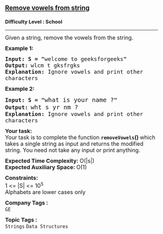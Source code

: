 <h2><a href="https://www.geeksforgeeks.org/problems/remove-vowels-from-string1446/1?page=1&difficulty=School&status=unsolved&sortBy=submissions">Remove vowels from string</a></h2><h3>Difficulty Level : School</h3><hr><div class="problems_problem_content__Xm_eO"><p><span style="font-size: 18px;">Given a string, remove the vowels from the string.</span></p>
<p><span style="font-size: 18px;"><strong>Example 1:</strong></span></p>
<pre><span style="font-size: 18px;"><strong>Input: S = "</strong>welcome to geeksforgeeks<strong>"</strong></span>
<span style="font-size: 18px;"><strong>Output:</strong></span> <span style="font-size: 18px;">wlcm t gksfrgks
<strong>Explanation:</strong> Ignore vowels and print other
characters </span></pre>
<p><span style="font-size: 18px;"><strong>Example 2:</strong></span></p>
<pre><span style="font-size: 18px;"><strong>Input: S = "</strong></span><span style="font-size: 20px;">what is your name ?</span><span style="font-size: 18px;"><strong>"</strong></span>
<span style="font-size: 18px;"><strong>Output:</strong></span> <span style="font-size: 20px;">wht s yr nm ?</span><span style="font-size: 18px;">
<strong>Explanation:</strong> Ignore vowels and print other
characters </span></pre>
<p><span style="font-size: 18px;"><strong>Your task:</strong><br>Your task is to complete the function&nbsp;<strong><code>removeVowels</code>()&nbsp;</strong>which takes a single string as input and returns the modified string. You need not take any input or print anything.</span></p>
<p><span style="font-size: 18px;"><strong>Expected Time Complexity:&nbsp;</strong>O(|s|)<br><strong>Expected Auxiliary Space:&nbsp;</strong>O(1)</span></p>
<p><span style="font-size: 18px;"><strong>Constraints:</strong><br>1 &lt;= |S| &lt;= 10<sup>5</sup><br>Alphabets are lower cases only</span></p></div><p><span style=font-size:18px><strong>Company Tags : </strong><br><code>GE</code>&nbsp;<br><p><span style=font-size:18px><strong>Topic Tags : </strong><br><code>Strings</code>&nbsp;<code>Data Structures</code>&nbsp;